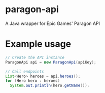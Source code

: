 # paragon-api
A Java wrapper for Epic Games' Paragon API

# Example usage
```java
// Create the API instance
ParagonApi api = new ParagonApi(apiKey);

// Call endpoints
List<Hero> heroes = api.heroes();
for (Hero hero : heroes)
  System.out.println(hero.getName());
```
